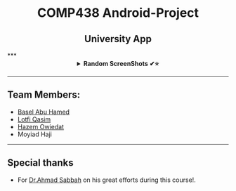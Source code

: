 
 <H1 align="center" > <strong> COMP438 Android-Project </strong> </H1>

 <H2 align="center" > <strong>University App</strong> </H2>
 ***
  <details align="center">
<summary><b> Random ScreenShots ✔⭐</b></summary>
<table>
  <thead>
 </p> 
   <td> ![1](https://github.com/lutfiqasim/Android-Project/assets/107325485/ebe58b42-492e-45b4-a11d-a9e837a78df9)
</td>
 
 ***
 ***
 


<br />
</table>
</details>

***
## Team Members:

* [Basel Abu Hamed](https://github.com/BaselAbuHamed)
* [Lotfi Qasim](https://github.com/lutfiqasim)
* [Hazem Owiedat](https://github.com/ewidathazem)
* Moyiad Haji
 
***
## Special thanks
* For [Dr.Ahmad Sabbah](https://github.com/asabbah44) on his great efforts during this course!.




